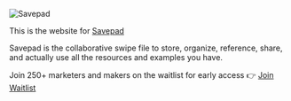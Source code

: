 ![Savepad](/logo.svg)

This is the website for [Savepad](https://savepad.app)

Savepad is the collaborative swipe file to store, organize, reference, share, and actually use all the resources and examples you have.

Join 250+ marketers and makers on the waitlist for early access 👉 [Join Waitlist](https://savepad.app)
